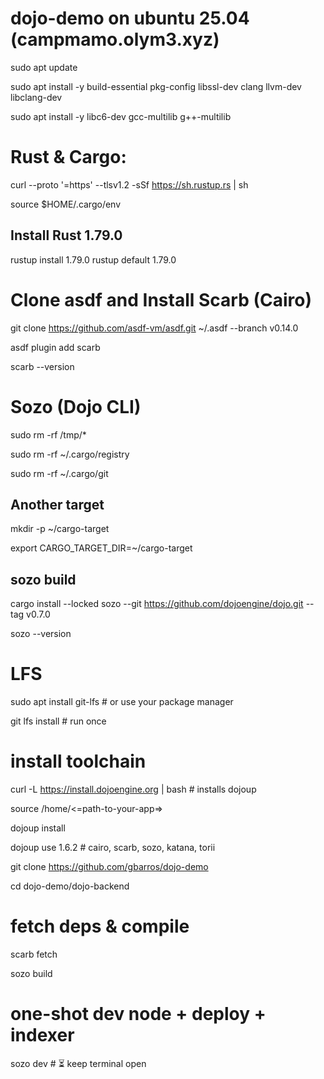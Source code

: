 # dojo-demo on ubuntu 25.04 (campmamo.olym3.xyz)

sudo apt update

sudo apt install -y build-essential pkg-config libssl-dev clang llvm-dev libclang-dev

sudo apt install -y libc6-dev gcc-multilib g++-multilib


# Rust & Cargo:
curl --proto '=https' --tlsv1.2 -sSf https://sh.rustup.rs | sh


source $HOME/.cargo/env

## Install Rust 1.79.0
rustup install 1.79.0
rustup default 1.79.0


# Clone asdf and Install Scarb (Cairo)

git clone https://github.com/asdf-vm/asdf.git ~/.asdf --branch v0.14.0

asdf plugin add scarb

scarb --version

# Sozo (Dojo CLI)

sudo rm -rf /tmp/*

sudo rm -rf ~/.cargo/registry

sudo rm -rf ~/.cargo/git

## Another target

mkdir -p ~/cargo-target

export CARGO_TARGET_DIR=~/cargo-target

## sozo build

cargo install --locked sozo --git https://github.com/dojoengine/dojo.git --tag v0.7.0

sozo --version

# LFS

sudo apt install git-lfs # or use your package manager

git lfs install        # run once

# install toolchain

curl -L https://install.dojoengine.org | bash          # installs dojoup


source /home/<=path-to-your-app=>


dojoup install


dojoup use 1.6.2                                       # cairo, scarb, sozo, katana, torii


git clone https://github.com/gbarros/dojo-demo


cd dojo-demo/dojo-backend


# fetch deps & compile

scarb fetch

sozo build

# one-shot dev node + deploy + indexer
sozo dev   # ⏳ keep terminal open




